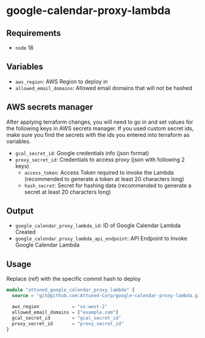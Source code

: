 # google-calendar-proxy-lambda

## Requirements
- `node` 18

## Variables
- `aws_region`: AWS Region to deploy in
- `allowed_email_domains`: Allowed email domains that will not be hashed

## AWS secrets manager
After applying terraform changes, you will need to go in and set values for the following keys in AWS secrets manager. If you used custom secret ids, make sure you find the secrets with the ids you entered into terraform as variables.
- `gcal_secret_id`: Google credentials info (json format)
- `proxy_secret_id`: Credentials to access proxy (json with following 2 keys)
  - `access_token`: Access Token required to invoke the Lambda (recommended to generate a token at least 20 characters long)
  - `hash_secret`: Secret for hashing data (recommended to generate a secret at least 20 characters long)

## Output
- `google_calendar_proxy_lambda_id`: ID of Google Calendar Lambda Created
- `google_calendar_proxy_lambda_api_endpoint`: API Endpoint to Invoke Google Calendar Lambda

## Usage
Replace (ref) with the specific commit hash to deploy

```terraform
module "attuned_google_calendar_proxy_lambda" {
  source = "git@github.com:Attuned-Corp/google-calendar-proxy-lambda.git?ref=(ref)"

  aws_region            = "us-west-2"
  allowed_email_domains = ["example.com"]
  gcal_secret_id        = "gcal_secret_id"
  proxy_secret_id       = "proxy_secret_id"
}
```
